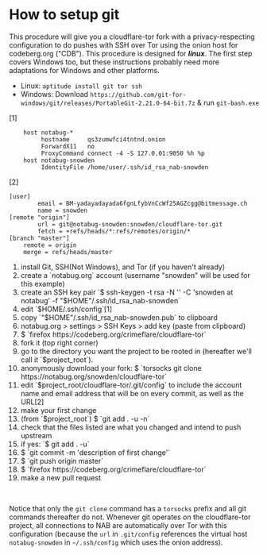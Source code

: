 # How to setup git

This procedure will give you a cloudflare-tor fork with a
privacy-respecting configuration to do pushes with SSH over Tor using
the onion host for codeberg.org ("CDB").  This procedure is designed
for ***linux***.  The first step covers Windows too, but these
instructions probably need more adaptations for Windows and other
platforms.


- Linux: `aptitude install git tor ssh`
- Windows: Download `https://github.com/git-for-windows/git/releases/PortableGit-2.21.0-64-bit.7z` & run `git-bash.exe`


[1]
```
    host notabug-*
         hostname     qs3zumwfci4tntnd.onion
         ForwardX11   no
         ProxyCommand connect -4 -S 127.0.01:9050 %h %p
    host notabug-snowden
         IdentityFile /home/user/.ssh/id_rsa_nab-snowden
```

[2]
```
[user]
        email = BM-yadayadayada6fgnLfybVnCcWf25AGZcgg@bitmessage.ch
        name = snowden
[remote "origin"]
        url = git@notabug-snowden:snowden/cloudflare-tor.git
     	fetch = +refs/heads/*:refs/remotes/origin/*
[branch "master"]
	remote = origin
	merge = refs/heads/master
```

<ol>
<li> install Git, SSH(Not Windows), and Tor (if you haven't already)
<li> create a `notabug.org` account (username "snowden" will be used for this example)
<li> create an SSH key pair `$ ssh-keygen -t rsa -N '' -C 'snowden at notabug' -f "$HOME"/.ssh/id_rsa_nab-snowden`
<li> edit `$HOME/.ssh/config`[1]
<li> copy `"$HOME"/.ssh/id_rsa_nab-snowden.pub` to clipboard
<li> notabug.org > settings > SSH Keys > add key (paste from clipboard)
<li> $ `firefox https://codeberg.org/crimeflare/cloudflare-tor`
<li> fork it (top right corner)
<li> go to the directory you want the project to be rooted in (hereafter we'll call it `$project_root`).
<li> anonymously download your fork: $ `torsocks git clone https://notabug.org/snowden/cloudflare-tor`
<li> edit `$project_root/cloudflare-tor/.git/config` to include the
   account name and email address that will be on every commit, as
   well as the URL[2]
<li> make your first change
<li> (from `$project_root`) $ `git add . -u -n`
<li> check that the files listed are what you changed and intend to push upstream
<li> if yes: `$ git add . -u`
<li> $ `git commit -m 'description of first change'`
<li> $ `git push origin master`
<li> $ `firefox https://codeberg.org/crimeflare/cloudflare-tor`
<li> make a new pull request
</ol>

&nbsp;

Notice that only the `git clone` command has a `torsocks` prefix and
all git commands thereafter do not.  Whenever git operates on the
cloudflare-tor project, all connections to NAB are automatically over
Tor with this configuration (because the `url` in `.git/config`
references the virtual host `notabug-snowden` in `~/.ssh/config` which
uses the onion address).
